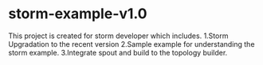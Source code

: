 # storm-example-v1.0

 This project is created for storm developer which includes.
 1.Storm Upgradation to the recent version
 2.Sample example for understanding the storm example.
 3.Integrate spout and build to the topology builder.

